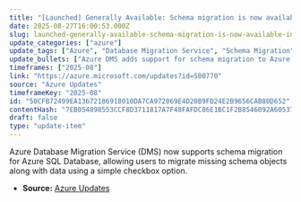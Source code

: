 ```yaml
---
title: "[Launched] Generally Available: Schema migration is now available in Azure Database Migration Service (DMS)"
date: 2025-08-27T16:00:53.000Z
slug: launched-generally-available-schema-migration-is-now-available-in-azure-database-migration-service-dms
update_categories: ["azure"]
update_tags: ["Azure", "Database Migration Service", "Schema Migration", "Azure SQL Database"]
update_bullets: ["Azure DMS adds support for schema migration to Azure SQL Database.", "Users can migrate missing schema objects alongside data with a single checkbox.", "This enhancement simplifies and streamlines the cloud migration process."]
timeframes: ["2025-08"]
link: "https://azure.microsoft.com/updates?id=500770"
source: "Azure Updates"
timeframeKey: "2025-08"
id: "50CFB72499EA13672186918010DA7CA972069E4D20B9FD24E2B9656CAB80D652"
contentHash: "7EB054898553CCF8D3711817A7F48FAFDC86E1BC1F2B8546092A60537A172434"
draft: false
type: "update-item"
---
```


Azure Database Migration Service (DMS) now supports schema migration for Azure SQL Database, allowing users to migrate missing schema objects along with data using a simple checkbox option.

- **Source:** [Azure Updates](https://azure.microsoft.com/updates?id=500770)
